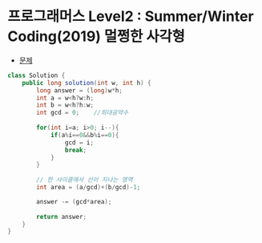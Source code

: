 # 프로그래머스 Level2 : Summer/Winter Coding(2019) 멀쩡한 사각형

- [문제](https://programmers.co.kr/learn/courses/30/lessons/62048)

```java
class Solution {
    public long solution(int w, int h) {
        long answer = (long)w*h;
        int a = w<h?w:h;
        int b = w<h?h:w;
        int gcd = 0;    //최대공약수
        
        for(int i=a; i>0; i--){
            if(a%i==0&&b%i==0){
                gcd = i;
                break;
            }
        }
        
        // 한 사이클에서 선이 지나는 영역
        int area = (a/gcd)+(b/gcd)-1;

        answer -= (gcd*area);
        
        return answer;
    }
}
```